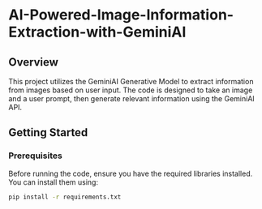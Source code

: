 # AI-Powered-Image-Information-Extraction-with-GeminiAI

## Overview

This project utilizes the GeminiAI Generative Model to extract information from images based on user input. The code is designed to take an image and a user prompt, then generate relevant information using the GeminiAI API.

## Getting Started

### Prerequisites

Before running the code, ensure you have the required libraries installed. You can install them using:

```bash
pip install -r requirements.txt
```
